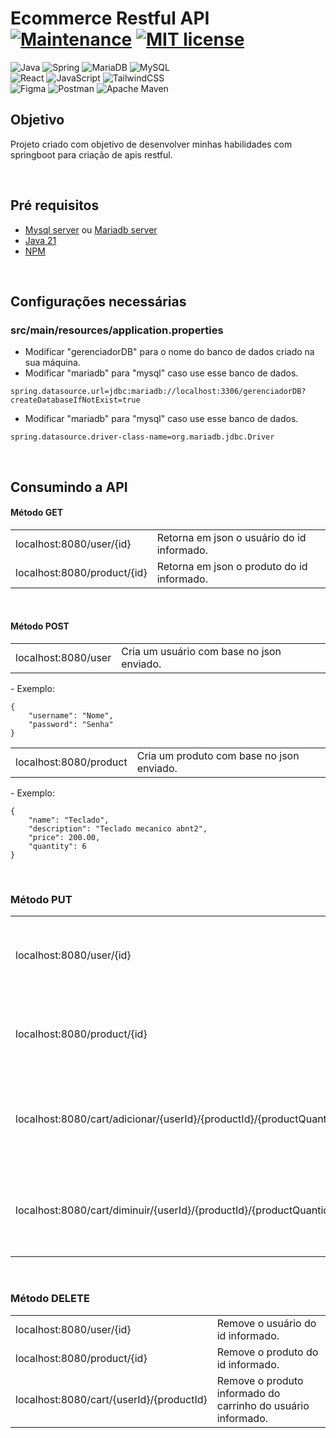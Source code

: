 # Ecommerce Restful API [![Maintenance](https://img.shields.io/badge/Maintained%3F-yes-green.svg)](https://GitHub.com/Naereen/StrapDown.js/graphs/commit-activity) [![MIT license](https://img.shields.io/badge/License-MIT-blue.svg)](https://lbesson.mit-license.org/)
![Java](https://img.shields.io/badge/java-%23ED8B00.svg?style=for-the-badge&logo=openjdk&logoColor=white) ![Spring](https://img.shields.io/badge/spring-%236DB33F.svg?style=for-the-badge&logo=spring&logoColor=white)
![MariaDB](https://img.shields.io/badge/MariaDB-003545?style=for-the-badge&logo=mariadb&logoColor=white) ![MySQL](https://img.shields.io/badge/mysql-4479A1.svg?style=for-the-badge&logo=mysql&logoColor=white)
<br>
![React](https://img.shields.io/badge/react-%2320232a.svg?style=for-the-badge&logo=react&logoColor=%2361DAFB) ![JavaScript](https://img.shields.io/badge/javascript-%23323330.svg?style=for-the-badge&logo=javascript&logoColor=%23F7DF1E)
![TailwindCSS](https://img.shields.io/badge/tailwindcss-%2338B2AC.svg?style=for-the-badge&logo=tailwind-css&logoColor=white)
<br>
![Figma](https://img.shields.io/badge/figma-%23F24E1E.svg?style=for-the-badge&logo=figma&logoColor=white) ![Postman](https://img.shields.io/badge/Postman-FF6C37?style=for-the-badge&logo=postman&logoColor=white)
![Apache Maven](https://img.shields.io/badge/Apache%20Maven-C71A36?style=for-the-badge&logo=Apache%20Maven&logoColor=white)


## Objetivo
Projeto criado com objetivo de desenvolver minhas habilidades com springboot para criação de apis restful.

<br>

## Pré requisitos
- [Mysql server](https://dev.mysql.com/downloads/mysql/) ou [Mariadb server](https://mariadb.org/download/?t=mariadb&p=mariadb&r=11.6.2)
- [Java 21](https://www.oracle.com/java/technologies/downloads/#java21)
- [NPM](https://docs.npmjs.com/downloading-and-installing-node-js-and-npm)

<br>

## Configurações necessárias
### src/main/resources/application.properties
- Modificar "gerenciadorDB" para o nome do banco de dados criado na sua máquina.
- Modificar "mariadb" para "mysql" caso use esse banco de dados.
```
spring.datasource.url=jdbc:mariadb://localhost:3306/gerenciadorDB?createDatabaseIfNotExist=true
```
- Modificar "mariadb" para "mysql" caso use esse banco de dados.
```
spring.datasource.driver-class-name=org.mariadb.jdbc.Driver
```

<br>

## Consumindo a API
#### Método GET
<table>
   <tr>
      <td>localhost:8080/user/{id}</td>
      <td>Retorna em json o usuário do id informado.</td>
   </tr>
   <tr>
      <td>localhost:8080/product/{id}</td>
      <td>Retorna em json o produto do id informado.</td>
   </tr>
</table>

<br>

#### Método POST
<table>
   <tr>
      <td>localhost:8080/user</td>
      <td>Cria um usuário com base no json enviado.</td>
   </tr>
</table>
- Exemplo:

```
{
    "username": "Nome",
    "password": "Senha"
}
```

 <table>
   <tr>
      <td>localhost:8080/product</td>
      <td>Cria um produto com base no json enviado.</td>
   </tr>
</table>
- Exemplo:

```
{
    "name": "Teclado",
    "description": "Teclado mecanico abnt2",
    "price": 200.00,
    "quantity": 6
}
```

<br>

### Método PUT

<table>
   <tr>
      <td>localhost:8080/user/{id}</td>
      <td>Edita o usuário com o id escolhido e com base no json enviado.</td>
   </tr>
   <tr>
      <td>localhost:8080/product/{id}</td>
      <td>Edita o produto com o id escolhido e com base no json enviado.</td>
   </tr>
   <tr>
      <td>localhost:8080/cart/adicionar/{userId}/{productId}/{productQuantidade}</td>
      <td>Aumenta a quantidade do produto especificado do carrinho do usuario especificado.</td>
   </tr>
   <tr>
      <td>localhost:8080/cart/diminuir/{userId}/{productId}/{productQuantidade}</td>
      <td>Diminui a quantidade do produto especificado do carrinho do usuario especificado.</td>
   </tr>
</table>

<br>

### Método DELETE
<table>
   <tr>
      <td>localhost:8080/user/{id}</td>
      <td>Remove o usuário do id informado.</td>
   </tr>
   <tr>
      <td>localhost:8080/product/{id}</td>
      <td>Remove o produto do id informado.</td>
   </tr>
   <tr>
      <td>localhost:8080/cart/{userId}/{productId}</td>
      <td>Remove o produto informado do carrinho do usuário informado.</td>
   </tr>
</table>
